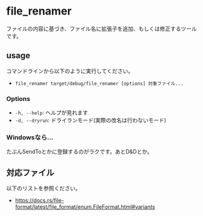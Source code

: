 # file_renamer
ファイルの内容に基づき、ファイル名に拡張子を追加、もしくは修正するツールです。

## usage
コマンドラインから以下のように実行してください。
- `file_renamer target/debug/file_renamer [options] 対象ファイル...`
### Options
- `-h, --help`: ヘルプが見れます
- `-d, --dryrun`: ドライランモード(実際の改名は行わないモード)

### Windowsなら...
たぶんSendToとかに登録するのがラクです。あとD&Dとか。

## 対応ファイル
以下のリストを参照ください。
- https://docs.rs/file-format/latest/file_format/enum.FileFormat.html#variants
